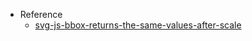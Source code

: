 - Reference
  - [svg-js-bbox-returns-the-same-values-after-scale](https://stackoverflow.com/questions/46550274/svg-js-bbox-returns-the-same-values-after-scale#:~:text=To%20get%20the%20bounding%20box,the%20path%20in%20a%20group.)
